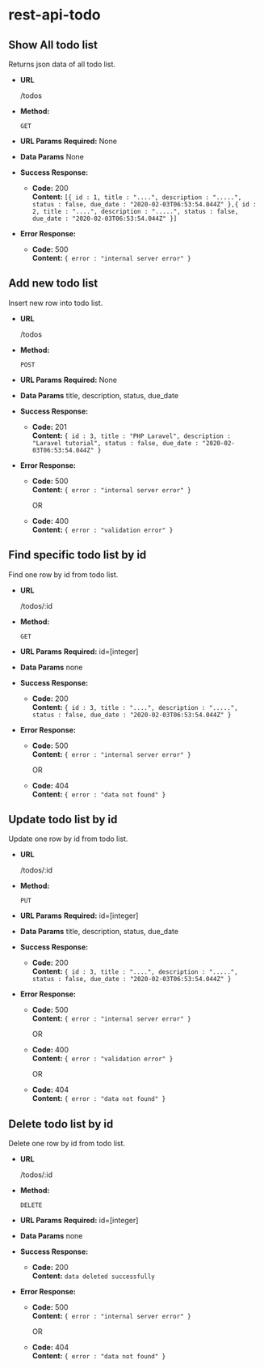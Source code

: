 # rest-api-todo

## **Show All todo list**

Returns json data of all todo list.

- **URL**

  /todos

- **Method:**

  `GET`

- **URL Params**
  **Required:**
  None

- **Data Params**
  None

- **Success Response:**

  - **Code:** 200 <br />
    **Content:** `[{ id : 1, title : "....", description : ".....", status : false, due_date : "2020-02-03T06:53:54.044Z" },{ id : 2, title : "....", description : ".....", status : false, due_date : "2020-02-03T06:53:54.044Z" }]`

- **Error Response:**

  - **Code:** 500 <br />
    **Content:** `{ error : "internal server error" }`

## **Add new todo list**

Insert new row into todo list.

- **URL**

  /todos

- **Method:**

  `POST`

- **URL Params**
  **Required:**
  None

- **Data Params**
  title,
  description,
  status,
  due_date

- **Success Response:**

  - **Code:** 201 <br />
    **Content:** `{ id : 3, title : "PHP Laravel", description : "Laravel tutorial", status : false, due_date : "2020-02-03T06:53:54.044Z" }`

- **Error Response:**

  - **Code:** 500 <br />
    **Content:** `{ error : "internal server error" }`

    OR

  - **Code:** 400 <br />
    **Content:** `{ error : "validation error" }`

## **Find specific todo list by id**

Find one row by id from todo list.

- **URL**

  /todos/:id

- **Method:**

  `GET`

- **URL Params**
  **Required:**
  id=[integer]

- **Data Params**
  none

- **Success Response:**

  - **Code:** 200 <br />
    **Content:** `{ id : 3, title : "....", description : ".....", status : false, due_date : "2020-02-03T06:53:54.044Z" }`

- **Error Response:**

  - **Code:** 500 <br />
    **Content:** `{ error : "internal server error" }`

    OR

  - **Code:** 404 <br />
    **Content:** `{ error : "data not found" }`

## **Update todo list by id**

Update one row by id from todo list.

- **URL**

  /todos/:id

- **Method:**

  `PUT`

- **URL Params**
  **Required:**
  id=[integer]

- **Data Params**
  title,
  description,
  status,
  due_date

- **Success Response:**

  - **Code:** 200 <br />
    **Content:** `{ id : 3, title : "....", description : ".....", status : false, due_date : "2020-02-03T06:53:54.044Z" }`

- **Error Response:**

  - **Code:** 500 <br />
    **Content:** `{ error : "internal server error" }`

    OR

  - **Code:** 400 <br />
    **Content:** `{ error : "validation error" }`

    OR

  - **Code:** 404 <br />
    **Content:** `{ error : "data not found" }`

## **Delete todo list by id**

Delete one row by id from todo list.

- **URL**

  /todos/:id

- **Method:**

  `DELETE`

- **URL Params**
  **Required:**
  id=[integer]

- **Data Params**
  none

- **Success Response:**

  - **Code:** 200 <br />
    **Content:** `data deleted successfully`

- **Error Response:**

  - **Code:** 500 <br />
    **Content:** `{ error : "internal server error" }`

    OR

  - **Code:** 404 <br />
    **Content:** `{ error : "data not found" }`
